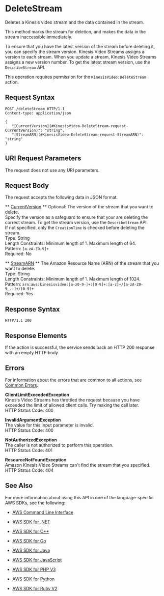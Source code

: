 # DeleteStream<a name="API_DeleteStream"></a>

Deletes a Kinesis video stream and the data contained in the stream\. 

This method marks the stream for deletion, and makes the data in the stream inaccessible immediately\.

 

 To ensure that you have the latest version of the stream before deleting it, you can specify the stream version\. Kinesis Video Streams assigns a version to each stream\. When you update a stream, Kinesis Video Streams assigns a new version number\. To get the latest stream version, use the `DescribeStream` API\. 

This operation requires permission for the `KinesisVideo:DeleteStream` action\.

## Request Syntax<a name="API_DeleteStream_RequestSyntax"></a>

```
POST /deleteStream HTTP/1.1
Content-type: application/json

{
   "[CurrentVersion](#KinesisVideo-DeleteStream-request-CurrentVersion)": "string",
   "[StreamARN](#KinesisVideo-DeleteStream-request-StreamARN)": "string"
}
```

## URI Request Parameters<a name="API_DeleteStream_RequestParameters"></a>

The request does not use any URI parameters\.

## Request Body<a name="API_DeleteStream_RequestBody"></a>

The request accepts the following data in JSON format\.

 ** [CurrentVersion](#API_DeleteStream_RequestSyntax) **   <a name="KinesisVideo-DeleteStream-request-CurrentVersion"></a>
Optional: The version of the stream that you want to delete\.   
Specify the version as a safeguard to ensure that your are deleting the correct stream\. To get the stream version, use the `DescribeStream` API\.  
If not specified, only the `CreationTime` is checked before deleting the stream\.  
Type: String  
Length Constraints: Minimum length of 1\. Maximum length of 64\.  
Pattern: `[a-zA-Z0-9]+`   
Required: No

 ** [StreamARN](#API_DeleteStream_RequestSyntax) **   <a name="KinesisVideo-DeleteStream-request-StreamARN"></a>
The Amazon Resource Name \(ARN\) of the stream that you want to delete\.   
Type: String  
Length Constraints: Minimum length of 1\. Maximum length of 1024\.  
Pattern: `arn:aws:kinesisvideo:[a-z0-9-]+:[0-9]+:[a-z]+/[a-zA-Z0-9_.-]+/[0-9]+`   
Required: Yes

## Response Syntax<a name="API_DeleteStream_ResponseSyntax"></a>

```
HTTP/1.1 200
```

## Response Elements<a name="API_DeleteStream_ResponseElements"></a>

If the action is successful, the service sends back an HTTP 200 response with an empty HTTP body\.

## Errors<a name="API_DeleteStream_Errors"></a>

For information about the errors that are common to all actions, see [Common Errors](CommonErrors.md)\.

 **ClientLimitExceededException**   
Kinesis Video Streams has throttled the request because you have exceeded the limit of allowed client calls\. Try making the call later\.  
HTTP Status Code: 400

 **InvalidArgumentException**   
The value for this input parameter is invalid\.  
HTTP Status Code: 400

 **NotAuthorizedException**   
The caller is not authorized to perform this operation\.  
HTTP Status Code: 401

 **ResourceNotFoundException**   
Amazon Kinesis Video Streams can't find the stream that you specified\.  
HTTP Status Code: 404

## See Also<a name="API_DeleteStream_SeeAlso"></a>

For more information about using this API in one of the language\-specific AWS SDKs, see the following:

+  [AWS Command Line Interface](http://docs.aws.amazon.com/goto/aws-cli/kinesisvideo-2017-09-30/DeleteStream) 

+  [AWS SDK for \.NET](http://docs.aws.amazon.com/goto/DotNetSDKV3/kinesisvideo-2017-09-30/DeleteStream) 

+  [AWS SDK for C\+\+](http://docs.aws.amazon.com/goto/SdkForCpp/kinesisvideo-2017-09-30/DeleteStream) 

+  [AWS SDK for Go](http://docs.aws.amazon.com/goto/SdkForGoV1/kinesisvideo-2017-09-30/DeleteStream) 

+  [AWS SDK for Java](http://docs.aws.amazon.com/goto/SdkForJava/kinesisvideo-2017-09-30/DeleteStream) 

+  [AWS SDK for JavaScript](http://docs.aws.amazon.com/goto/AWSJavaScriptSDK/kinesisvideo-2017-09-30/DeleteStream) 

+  [AWS SDK for PHP V3](http://docs.aws.amazon.com/goto/SdkForPHPV3/kinesisvideo-2017-09-30/DeleteStream) 

+  [AWS SDK for Python](http://docs.aws.amazon.com/goto/boto3/kinesisvideo-2017-09-30/DeleteStream) 

+  [AWS SDK for Ruby V2](http://docs.aws.amazon.com/goto/SdkForRubyV2/kinesisvideo-2017-09-30/DeleteStream) 